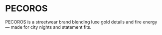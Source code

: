 # PECOROS
PECOROS is a streetwear brand blending luxe gold details and fire energy — made for city nights and statement fits.
